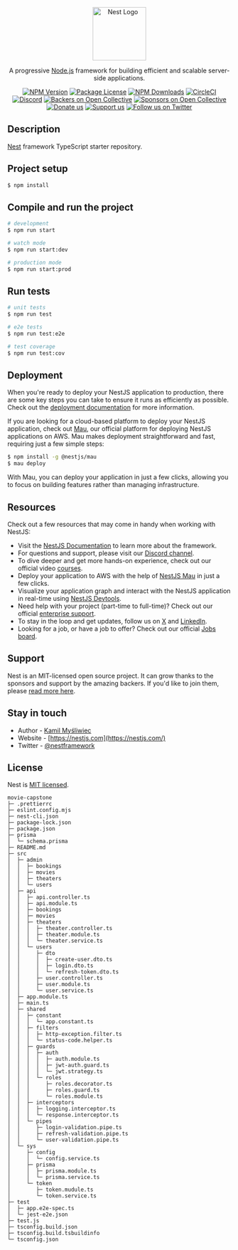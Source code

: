 <p align="center">
  <a href="http://nestjs.com/" target="blank"><img src="https://nestjs.com/img/logo-small.svg" width="120" alt="Nest Logo" /></a>
</p>

[circleci-image]: https://img.shields.io/circleci/build/github/nestjs/nest/master?token=abc123def456
[circleci-url]: https://circleci.com/gh/nestjs/nest

  <p align="center">A progressive <a href="http://nodejs.org" target="_blank">Node.js</a> framework for building efficient and scalable server-side applications.</p>
    <p align="center">
<a href="https://www.npmjs.com/~nestjscore" target="_blank"><img src="https://img.shields.io/npm/v/@nestjs/core.svg" alt="NPM Version" /></a>
<a href="https://www.npmjs.com/~nestjscore" target="_blank"><img src="https://img.shields.io/npm/l/@nestjs/core.svg" alt="Package License" /></a>
<a href="https://www.npmjs.com/~nestjscore" target="_blank"><img src="https://img.shields.io/npm/dm/@nestjs/common.svg" alt="NPM Downloads" /></a>
<a href="https://circleci.com/gh/nestjs/nest" target="_blank"><img src="https://img.shields.io/circleci/build/github/nestjs/nest/master" alt="CircleCI" /></a>
<a href="https://discord.gg/G7Qnnhy" target="_blank"><img src="https://img.shields.io/badge/discord-online-brightgreen.svg" alt="Discord"/></a>
<a href="https://opencollective.com/nest#backer" target="_blank"><img src="https://opencollective.com/nest/backers/badge.svg" alt="Backers on Open Collective" /></a>
<a href="https://opencollective.com/nest#sponsor" target="_blank"><img src="https://opencollective.com/nest/sponsors/badge.svg" alt="Sponsors on Open Collective" /></a>
  <a href="https://paypal.me/kamilmysliwiec" target="_blank"><img src="https://img.shields.io/badge/Donate-PayPal-ff3f59.svg" alt="Donate us"/></a>
    <a href="https://opencollective.com/nest#sponsor"  target="_blank"><img src="https://img.shields.io/badge/Support%20us-Open%20Collective-41B883.svg" alt="Support us"></a>
  <a href="https://twitter.com/nestframework" target="_blank"><img src="https://img.shields.io/twitter/follow/nestframework.svg?style=social&label=Follow" alt="Follow us on Twitter"></a>
</p>
  <!--[![Backers on Open Collective](https://opencollective.com/nest/backers/badge.svg)](https://opencollective.com/nest#backer)
  [![Sponsors on Open Collective](https://opencollective.com/nest/sponsors/badge.svg)](https://opencollective.com/nest#sponsor)-->

## Description

[Nest](https://github.com/nestjs/nest) framework TypeScript starter repository.

## Project setup

```bash
$ npm install
```

## Compile and run the project

```bash
# development
$ npm run start

# watch mode
$ npm run start:dev

# production mode
$ npm run start:prod
```

## Run tests

```bash
# unit tests
$ npm run test

# e2e tests
$ npm run test:e2e

# test coverage
$ npm run test:cov
```

## Deployment

When you're ready to deploy your NestJS application to production, there are some key steps you can take to ensure it runs as efficiently as possible. Check out the [deployment documentation](https://docs.nestjs.com/deployment) for more information.

If you are looking for a cloud-based platform to deploy your NestJS application, check out [Mau](https://mau.nestjs.com), our official platform for deploying NestJS applications on AWS. Mau makes deployment straightforward and fast, requiring just a few simple steps:

```bash
$ npm install -g @nestjs/mau
$ mau deploy
```

With Mau, you can deploy your application in just a few clicks, allowing you to focus on building features rather than managing infrastructure.

## Resources

Check out a few resources that may come in handy when working with NestJS:

- Visit the [NestJS Documentation](https://docs.nestjs.com) to learn more about the framework.
- For questions and support, please visit our [Discord channel](https://discord.gg/G7Qnnhy).
- To dive deeper and get more hands-on experience, check out our official video [courses](https://courses.nestjs.com/).
- Deploy your application to AWS with the help of [NestJS Mau](https://mau.nestjs.com) in just a few clicks.
- Visualize your application graph and interact with the NestJS application in real-time using [NestJS Devtools](https://devtools.nestjs.com).
- Need help with your project (part-time to full-time)? Check out our official [enterprise support](https://enterprise.nestjs.com).
- To stay in the loop and get updates, follow us on [X](https://x.com/nestframework) and [LinkedIn](https://linkedin.com/company/nestjs).
- Looking for a job, or have a job to offer? Check out our official [Jobs board](https://jobs.nestjs.com).

## Support

Nest is an MIT-licensed open source project. It can grow thanks to the sponsors and support by the amazing backers. If you'd like to join them, please [read more here](https://docs.nestjs.com/support).

## Stay in touch

- Author - [Kamil Myśliwiec](https://twitter.com/kammysliwiec)
- Website - [https://nestjs.com](https://nestjs.com/)
- Twitter - [@nestframework](https://twitter.com/nestframework)

## License

Nest is [MIT licensed](https://github.com/nestjs/nest/blob/master/LICENSE).

```
movie-capstone
├─ .prettierrc
├─ eslint.config.mjs
├─ nest-cli.json
├─ package-lock.json
├─ package.json
├─ prisma
│  └─ schema.prisma
├─ README.md
├─ src
│  ├─ admin
│  │  ├─ bookings
│  │  ├─ movies
│  │  ├─ theaters
│  │  └─ users
│  ├─ api
│  │  ├─ api.controller.ts
│  │  ├─ api.module.ts
│  │  ├─ bookings
│  │  ├─ movies
│  │  ├─ theaters
│  │  │  ├─ theater.controller.ts
│  │  │  ├─ theater.module.ts
│  │  │  └─ theater.service.ts
│  │  └─ users
│  │     ├─ dto
│  │     │  ├─ create-user.dto.ts
│  │     │  ├─ login.dto.ts
│  │     │  └─ refresh-token.dto.ts
│  │     ├─ user.controller.ts
│  │     ├─ user.module.ts
│  │     └─ user.service.ts
│  ├─ app.module.ts
│  ├─ main.ts
│  ├─ shared
│  │  ├─ constant
│  │  │  └─ app.constant.ts
│  │  ├─ filters
│  │  │  ├─ http-exception.filter.ts
│  │  │  └─ status-code.helper.ts
│  │  ├─ guards
│  │  │  ├─ auth
│  │  │  │  ├─ auth.module.ts
│  │  │  │  ├─ jwt-auth.guard.ts
│  │  │  │  └─ jwt.strategy.ts
│  │  │  └─ roles
│  │  │     ├─ roles.decorator.ts
│  │  │     ├─ roles.guard.ts
│  │  │     └─ roles.module.ts
│  │  ├─ interceptors
│  │  │  ├─ logging.interceptor.ts
│  │  │  └─ response.interceptor.ts
│  │  └─ pipes
│  │     ├─ login-validation.pipe.ts
│  │     ├─ refresh-validation.pipe.ts
│  │     └─ user-validation.pipe.ts
│  └─ sys
│     ├─ config
│     │  └─ config.service.ts
│     ├─ prisma
│     │  ├─ prisma.module.ts
│     │  └─ prisma.service.ts
│     └─ token
│        ├─ token.mudule.ts
│        └─ token.service.ts
├─ test
│  ├─ app.e2e-spec.ts
│  └─ jest-e2e.json
├─ test.js
├─ tsconfig.build.json
├─ tsconfig.build.tsbuildinfo
└─ tsconfig.json

```
